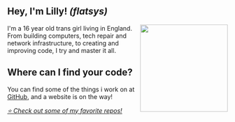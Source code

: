 ## Hey, I'm Lilly! *(flatsys)*

<img src="https://cdn.discordapp.com/avatars/761691278130937906/a_8546eb5e1f377563166a80f61bb6ab54.gif?size=1024" align="right" width="200px">
I'm a 16 year old trans girl living in England.
From building computers, tech repair and network infrastructure, to creating and improving code, I try and master it all.

## Where can I find your code?
You can find some of the things i work on at <a target="_blank" href="https://github.com/flatsys">GitHub</a>, and a website is on the way!

<i><a href="https://github.com/flatsys/stars">⭐ Check out some of my favorite repos!</a></i>

<!---
FlatSys/FlatSys is a ✨ special ✨ repository because its `README.md` (this file) appears on your GitHub profile.
You can click the Preview link to take a look at your changes.
--->
